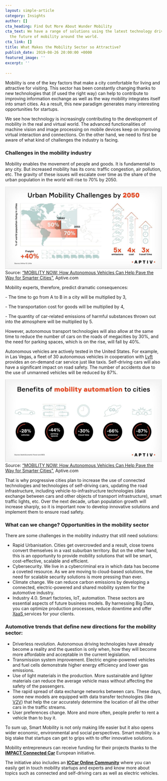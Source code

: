 ```yaml
---
layout: simple-article
category: Insights
author: []
cta_heading: Find Out More About Wunder Mobility
cta_text: We have a range of solutions using the latest technology driving forward
  the future of mobility around the world.
cta_link: []
title: What Makes the Mobility Sector so Attractive?
publish_date: 2019-08-26 20:00:00 +0000
featured_image: ''
excerpt: ''

---
```

Mobility is one of the key factors that make a city comfortable for living and attractive for visiting. This sector has been constantly changing thanks to new technologies that (if used the right way) can help to contribute to improving information exchange as well as the way mobility integrates itself into smart cities. As a result, this new paradigm generates many interesting opportunities for startups.

We see how technology is increasingly contributing to the development of mobility in the real and virtual world. The advanced functionalities of machine vision and image processing on mobile devices keep on improving virtual interaction and connections. On the other hand, we need to first be aware of what kind of challenges the industry is facing.

### Challenges in the mobility industry

Mobility enables the movement of people and goods. It is fundamental to any city. But increased mobility has its cons: traffic congestion, air pollution, etc. The gravity of these issues will escalate over time as the share of the urban population in the world will rise to 70% by 2050.

![](/uploads/2019/08/26/LilysBlogPostImage1.jpg)
Source: [“MOBILITY NOW: How Autonomous Vehicles Can Help Pave the Way for Smarter Cities”](https://www.aptiv.com/media/article/mobility-now-how-autonomous-vehicles-can-help-pave-the-way-for-smarter-cities), Aptive.com

Mobility experts, therefore, predict dramatic consequences:

\- The time to go from A to B in a city will be multiplied by 3,

\- The transportation cost for goods will be multiplied by 4,

\- The quantity of car-related emissions of harmful substances thrown out into the atmosphere will be multiplied by 5.

  
However, autonomous transport technologies will also allow at the same time to reduce the number of cars on the roads of megacities by 30%, and the need for parking spaces, which is on the rise, will fall by 40%.

Autonomous vehicles are actively tested in the United States. For example, in Las Vegas, a fleet of 30 autonomous vehicles in cooperation with [Lyft](https://www.lyft.com/) provides an on-demand car service just like taxis. Self-driving cars will also have a significant impact on road safety. The number of accidents due to the use of unmanned vehicles will be reduced by 87%.

![](/uploads/2019/08/26/LilysBlogPostImage2.jpg)Source: [“MOBILITY NOW: How Autonomous Vehicles Can Help Pave the Way for Smarter Cities”](https://www.aptiv.com/media/article/mobility-now-how-autonomous-vehicles-can-help-pave-the-way-for-smarter-cities), Aptive.com

That is why progressive cities plan to increase the use of connected technologies and technologies of self-driving cars, updating the road infrastructure, including vehicle-to-infrastructure technologies (data exchange between cars and other objects of transport infrastructure), smart traffic lights, etc. Over the next decade, urban population growth will increase sharply, so it is important now to develop innovative solutions and implement them to ensure road safety.

### What can we change? Opportunities in the mobility sector

There are some challenges in the mobility industry that still need solutions:

* Rapid Urbanisation. Cities get overcrowded and a result, close towns convert themselves in a vast suburban territory. But on the other hand, this is an opportunity to provide mobility solutions that will be smart, cost-effective, scalable and efficient.
* Cybersecurity. We live in a cybercriminal era in which data has become a coveted resource. As we are moving to cloud-based solutions, the need for scalable security solutions is more pressing than ever.
* Climate change. We can reduce carbon emissions by developing a connected, electric-powered and shared mobility system for the automotive industry.
* Industry 4.0. Smart factories, IoT, automation. These sectors are essential aspects of future business models. By harnessing Big Data, you can optimize production processes, reduce downtime and offer [XaaS ](https://searchcloudcomputing.techtarget.com/definition/XaaS-anything-as-a-service)services for your clients.

### Automotive trends that define new directions for the mobility sector:

* Driverless revolution. Autonomous driving technologies have already become a reality and the question is only when, how they will become more affordable and acceptable in the current legislation.
* Transmission system improvement. Electric engine-powered vehicles and fuel cells demonstrate higher energy efficiency and lower gas emissions.
* Use of light materials in the production. More sustainable and lighter materials can reduce the average vehicle mass without affecting the safety of the passengers.
* The rapid spread of data exchange networks between cars. These days, some new models are equipped with data transfer technologies (like [V2V](https://en.wikipedia.org/wiki/Vehicular_ad-hoc_network)) that help the car accurately determine the location of all the other cars in the traffic streams.
* User preferences change. More and more often, people prefer to rent a vehicle than to buy it.

To sum up, Smart Mobility is not only making life easier but it also opens wider economic, environmental and social perspectives. Smart mobility is a big stake that startups can get to grips with to offer innovative solutions.

Mobility entrepreneurs can receive funding for their projects thanks to the [**IMPACT Connected Car**](https://www.impact-accelerator.com/connected-car/) European initiative.

  
The initiative also includes an [**ICCar Online Community**](https://spaces.fundingbox.com/c/impactconnectedcar) where you can easily get in touch mobility startups and experts and know more about topics such as connected and self-driving cars as well as electric vehicles.